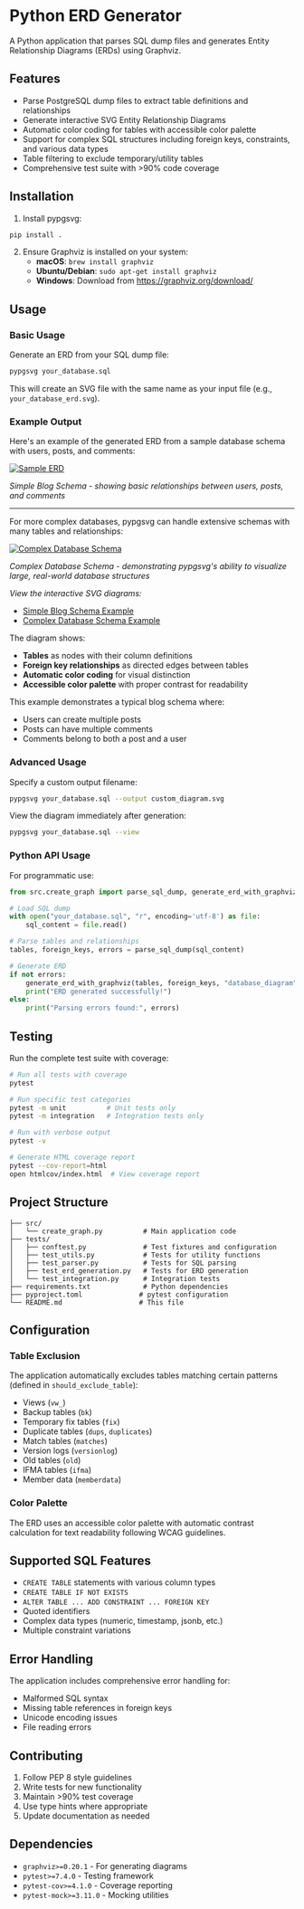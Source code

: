 # Python ERD Generator

A Python application that parses SQL dump files and generates Entity Relationship Diagrams (ERDs) using Graphviz.

## Features

- Parse PostgreSQL dump files to extract table definitions and relationships
- Generate interactive SVG Entity Relationship Diagrams
- Automatic color coding for tables with accessible color palette
- Support for complex SQL structures including foreign keys, constraints, and various data types
- Table filtering to exclude temporary/utility tables
- Comprehensive test suite with >90% code coverage

## Installation

1. Install pypgsvg:

```bash
pip install .
```

2. Ensure Graphviz is installed on your system:
   - **macOS**: `brew install graphviz`
   - **Ubuntu/Debian**: `sudo apt-get install graphviz`
   - **Windows**: Download from <https://graphviz.org/download/>

## Usage

### Basic Usage

Generate an ERD from your SQL dump file:

```bash
pypgsvg your_database.sql
```

This will create an SVG file with the same name as your input file (e.g., `your_database_erd.svg`).

### Example Output

Here's an example of the generated ERD from a sample database schema with users, posts, and comments:

[![Sample ERD](Samples/sample_schema_erd.svg)](Samples/sample_schema_erd.svg)

*Simple Blog Schema - showing basic relationships between users, posts, and comments*

---

For more complex databases, pypgsvg can handle extensive schemas with many tables and relationships:

[![Complex Database Schema](Samples/example.png)](Samples/schema_erd.svg)

*Complex Database Schema - demonstrating pypgsvg's ability to visualize large, real-world database structures*

*View the interactive SVG diagrams:*

- [Simple Blog Schema Example](Samples/sample_schema_erd.svg)
- [Complex Database Schema Example](Samples/schema_erd.svg)

The diagram shows:

- **Tables** as nodes with their column definitions
- **Foreign key relationships** as directed edges between tables
- **Automatic color coding** for visual distinction
- **Accessible color palette** with proper contrast for readability

This example demonstrates a typical blog schema where:

- Users can create multiple posts
- Posts can have multiple comments
- Comments belong to both a post and a user

### Advanced Usage

Specify a custom output filename:

```bash
pypgsvg your_database.sql --output custom_diagram.svg
```

View the diagram immediately after generation:

```bash
pypgsvg your_database.sql --view
```

### Python API Usage

For programmatic use:

```python
from src.create_graph import parse_sql_dump, generate_erd_with_graphviz

# Load SQL dump
with open("your_database.sql", "r", encoding='utf-8') as file:
    sql_content = file.read()

# Parse tables and relationships
tables, foreign_keys, errors = parse_sql_dump(sql_content)

# Generate ERD
if not errors:
    generate_erd_with_graphviz(tables, foreign_keys, "database_diagram")
    print("ERD generated successfully!")
else:
    print("Parsing errors found:", errors)
```

## Testing

Run the complete test suite with coverage:

```bash
# Run all tests with coverage
pytest

# Run specific test categories
pytest -m unit          # Unit tests only
pytest -m integration   # Integration tests only

# Run with verbose output
pytest -v

# Generate HTML coverage report
pytest --cov-report=html
open htmlcov/index.html  # View coverage report
```

## Project Structure

```text
├── src/
│   └── create_graph.py          # Main application code
├── tests/
│   ├── conftest.py              # Test fixtures and configuration
│   ├── test_utils.py            # Tests for utility functions
│   ├── test_parser.py           # Tests for SQL parsing
│   ├── test_erd_generation.py   # Tests for ERD generation
│   └── test_integration.py      # Integration tests
├── requirements.txt             # Python dependencies
├── pyproject.toml              # pytest configuration
└── README.md                   # This file
```

## Configuration

### Table Exclusion

The application automatically excludes tables matching certain patterns (defined in `should_exclude_table`):

- Views (`vw_`)
- Backup tables (`bk`)
- Temporary fix tables (`fix`)
- Duplicate tables (`dups`, `duplicates`)
- Match tables (`matches`)
- Version logs (`versionlog`)
- Old tables (`old`)
- IFMA tables (`ifma`)
- Member data (`memberdata`)

### Color Palette

The ERD uses an accessible color palette with automatic contrast calculation for text readability following WCAG guidelines.

## Supported SQL Features

- `CREATE TABLE` statements with various column types
- `CREATE TABLE IF NOT EXISTS`
- `ALTER TABLE ... ADD CONSTRAINT ... FOREIGN KEY`
- Quoted identifiers
- Complex data types (numeric, timestamp, jsonb, etc.)
- Multiple constraint variations

## Error Handling

The application includes comprehensive error handling for:

- Malformed SQL syntax
- Missing table references in foreign keys
- Unicode encoding issues
- File reading errors

## Contributing

1. Follow PEP 8 style guidelines
2. Write tests for new functionality
3. Maintain >90% test coverage
4. Use type hints where appropriate
5. Update documentation as needed

## Dependencies

- `graphviz>=0.20.1` - For generating diagrams
- `pytest>=7.4.0` - Testing framework
- `pytest-cov>=4.1.0` - Coverage reporting
- `pytest-mock>=3.11.0` - Mocking utilities

